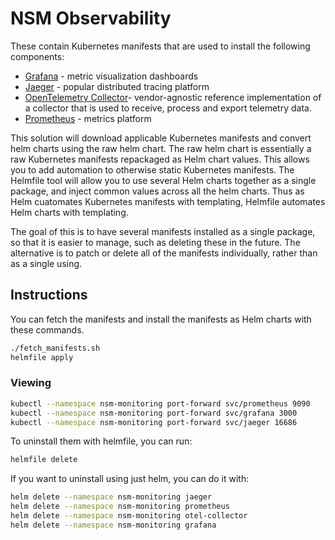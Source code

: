 # NSM Observability

These contain Kubernetes manifests that are used to install the following components:

* [Grafana](https://grafana.com/) - metric visualization dashboards
* [Jaeger](https://www.jaegertracing.io/) - popular distributed tracing platform
* [OpenTelemetry Collector](https://opentelemetry.io/docs/collector/)-  vendor-agnostic reference implementation of a collector that is used to receive, process and export telemetry data.
* [Prometheus](https://prometheus.io/) - metrics platform

This solution will download applicable Kubernetes manifests and convert helm charts using the raw helm chart.  The raw helm chart is essentially a raw Kubernetes manifests repackaged as Helm chart values.  This allows you to add automation to otherwise static Kubernetes manifests.  The Helmfile tool will allow you to use several Helm charts together as a single package, and inject common values across all the helm charts.  Thus as Helm cuatomates Kubernetes manifests with templating, Helmfile automates Helm charts with templating.

The goal of this is to have several manifests installed as a single package, so that it is easier to manage,  such as deleting these in the future.  The alternative is to patch or delete all of the manifests individually, rather than as a single using.

## Instructions

You can fetch the manifests and install the manifests as Helm charts with these commands.

```bash
./fetch_manifests.sh
helmfile apply
```

### Viewing

```bash
kubectl --namespace nsm-monitoring port-forward svc/prometheus 9090
kubectl --namespace nsm-monitoring port-forward svc/grafana 3000
kubectl --namespace nsm-monitoring port-forward svc/jaeger 16686
```


To uninstall them with helmfile, you can run:

```bash
helmfile delete
```

If you want to uninstall using just helm, you can do it with:


```bash
helm delete --namespace nsm-monitoring jaeger
helm delete --namespace nsm-monitoring prometheus
helm delete --namespace nsm-monitoring otel-collector
helm delete --namespace nsm-monitoring grafana
```


```
